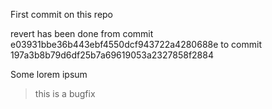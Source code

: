 First commit on this repo

revert has been done from commit e03931bbe36b443ebf4550dcf943722a4280688e to commit 197a3b8b79d6df25b7a69619053a2327858f2884

Some lorem ipsum

> this is a bugfix